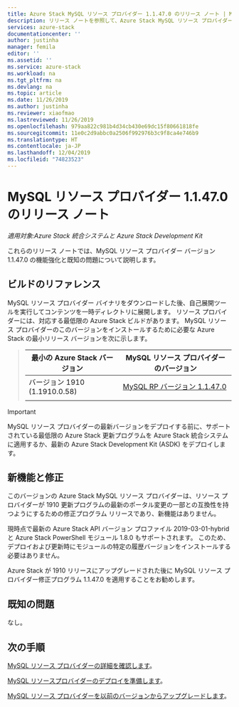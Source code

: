 ```yaml
---
title: Azure Stack MySQL リソース プロバイダー 1.1.47.0 のリリース ノート | Microsoft Docs
description: リリース ノートを参照して、Azure Stack MySQL リソース プロバイダー 1.1.47.0 更新プログラムの新機能を確認してください。
services: azure-stack
documentationcenter: ''
author: justinha
manager: femila
editor: ''
ms.assetid: ''
ms.service: azure-stack
ms.workload: na
ms.tgt_pltfrm: na
ms.devlang: na
ms.topic: article
ms.date: 11/26/2019
ms.author: justinha
ms.reviewer: xiaofmao
ms.lastreviewed: 11/26/2019
ms.openlocfilehash: 979aa822c981b4d34cb430e69dc15f80661818fe
ms.sourcegitcommit: 11e0c2d9abbc0a2506f992976b3c9f8ca4e746b9
ms.translationtype: HT
ms.contentlocale: ja-JP
ms.lasthandoff: 12/04/2019
ms.locfileid: "74823523"
---
```

# <a name="mysql-resource-provider-11470-release-notes"></a>MySQL リソース プロバイダー 1.1.47.0 のリリース ノート

*適用対象:Azure Stack 統合システムと Azure Stack Development Kit*

これらのリリース ノートでは、MySQL リソース プロバイダー バージョン 1.1.47.0 の機能強化と既知の問題について説明します。

## <a name="build-reference"></a>ビルドのリファレンス
MySQL リソース プロバイダー バイナリをダウンロードした後、自己展開ツールを実行してコンテンツを一時ディレクトリに展開します。 リソース プロバイダーには、対応する最低限の Azure Stack ビルドがあります。 MySQL リソース プロバイダーのこのバージョンをインストールするために必要な Azure Stack の最小リリース バージョンを次に示します。

> |最小の Azure Stack バージョン|MySQL リソース プロバイダーのバージョン|
> |-----|-----|
> |バージョン 1910 (1.1910.0.58)|[MySQL RP バージョン 1.1.47.0](https://aka.ms/azurestackmysqlrp11470)|  
> |     |     |

> [!IMPORTANT]
> MySQL リソース プロバイダーの最新バージョンをデプロイする前に、サポートされている最低限の Azure Stack 更新プログラムを Azure Stack 統合システムに適用するか、最新の Azure Stack Development Kit (ASDK) をデプロイします。

## <a name="new-features-and-fixes"></a>新機能と修正

このバージョンの Azure Stack MySQL リソース プロバイダーは、リソース プロバイダーが 1910 更新プログラムの最新のポータル変更の一部との互換性を持つようにするための修正プログラム リリースであり、新機能はありません。

現時点で最新の Azure Stack API バージョン プロファイル 2019-03-01-hybrid と Azure Stack PowerShell モジュール 1.8.0 もサポートされます。 このため、デプロイおよび更新時にモジュールの特定の履歴バージョンをインストールする必要はありません。

Azure Stack が 1910 リリースにアップグレードされた後に MySQL リソース プロバイダー修正プログラム 1.1.47.0 を適用することをお勧めします。

## <a name="known-issues"></a>既知の問題

なし。

## <a name="next-steps"></a>次の手順
[MySQL リソース プロバイダーの詳細を確認します](azure-stack-mysql-resource-provider.md)。

[MySQL リソースプロバイダーのデプロイを準備します](azure-stack-mysql-resource-provider-deploy.md#prerequisites)。

[MySQL リソース プロバイダーを以前のバージョンからアップグレードします](azure-stack-mysql-resource-provider-update.md)。 

